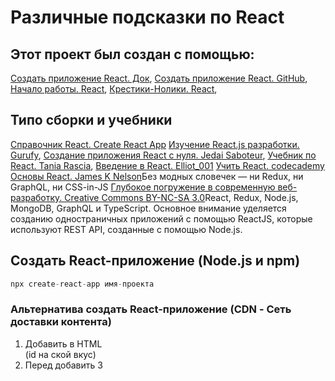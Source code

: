 # Различные подсказки по React

## Этот проект был создан с помощью:

[Создать приложение React. Док](https://create-react-app.dev/docs/documentation-intro),
[Создать приложение React. GitHub](https://github.com/facebook/create-react-app),
[Начало работы. React](https://ru.reactjs.org/docs/getting-started.html),
[Крестики-Нолики. React](https://ru.reactjs.org/docs/getting-started.html),

## Типо сборки и учебники

[Справочник React. Create React App](https://reactdev.ru/libs/cra/)
[Изучение React.js разработки. Gurufy](https://gurufy.dev/document/5f7a0dff8fb7091e0cf61ff0/5f79390297e9f566a79b399f),
[Создание приложения React с нуля. Jedai Saboteur](https://medium.com/@JedaiSaboteur/creating-a-react-app-from-scratch-f3c693b84658),
[Учебник по React. Tania Rascia](https://www.taniarascia.com/getting-started-with-react/),
[Введение в React. Elliot_001](https://habr.com/ru/post/461541/)
[Учить React. codecademy](https://www.codecademy.com/learn/react-101)
[Основы React. James K Nelson](https://frontarm.com/courses/react-fundamentals/)Без модных словечек — ни Redux, ни GraphQL, ни CSS-in-JS
[Глубокое погружение в современную веб-разработку. Creative Commons BY-NC-SA 3.0](https://fullstackopen.com/en/#course-contents)React, Redux, Node.js, MongoDB, GraphQL и TypeScript. Основное внимание уделяется созданию одностраничных приложений с помощью ReactJS, которые используют REST API, созданные с помощью Node.js.

## Создать React-приложение (Node.js и npm)

```js
npx create-react-app имя-проекта
```

### Альтернатива создать React-приложение (CDN - Сеть доставки контента)

1. Добавить в HTML <div id=""></div> (id на ской вкус)
2. Перед </body> добавить 3 <script>. Первые два тега загружают React. Третий тег загружает код вашего собственного компонента.

```html
<!-- Примечание: при деплое на продакшен замените «development.js» на «production.min.js» либо Совет по минификации кода ниже. -->
<script
  src="https://unpkg.com/react@17/umd/react.development.js"
  crossorigin
></script>
<script
  src="https://unpkg.com/react-dom@17/umd/react-dom.development.js"
  crossorigin
></script>
<!-- Загрузим наш React-компонент. -->
<script src="my_cod.js"></script>
```

3. Создаем файл my_file.js
   [Совет по минификации кода](https://gist.github.com/gaearon/42a2ffa41b8319948f9be4076286e1f3)

## Добавить JSX в React (Node.js и npm)

```js
npm install babel-cli@6 babel-preset-react-app@3
```

### Запуск препроцессор JSX

```js
npx babel --watch src --out-dir . --presets react-app/prod
```

### Альтернатива добавить JSX в React (CDN)

Cинтаксис JSX доступен внутри каждого <script>-тега, у которого есть атрибут type="text/babel"

```html
<script src="https://unpkg.com/babel-standalone@6/babel.min.js"></script>
```

<h2 align="center">Структура и Иерархия Проекта</h2>

## Новый проект Create React App с TypeScript

```js
npx create-react-app my-app --template typescript
```

### Добавить TypeScript в готовый проект Create React App

```js
npm install --save typescript @types/node @types/react @types/react-dom @types/jest
```

## Структура и Иерархия Проекта

### Структура и Иерархия Проекта

```
my-app
├── README.md               - общее описание
├── node_modules            - установленные модули
├── package.json            - файл настроек
├── .gitignore              - отключённые от заливка на GitHub
├── public                  - публичная папка
│   ├── favicon.ico         - иконка страницы
│   ├── index.html          - шаблон страницы (использ. файлы только из public/)
│   └── manifest.json       - базовые метаданные расширений
└── src                     - папка исходников (обраб. WebPack)
    ├── App.css             -
    ├── App.js
    ├── App.test.js
    ├── index.css
    ├── index.js            - точка входа JavaScript
    ├── logo.svg
    └── serviceWorker.js
    └── setupTests.js
```

## Некоторые коды запуска из упаковки

### `npm start`

Запускает приложение в режиме разработки
Авто перезагрузка приизменениях, ошибки в консоли

### `npm test`

Запускает тестовый бегун в режиме интерактивных часов
Смотрите раздел о [running tests](https://facebook.github.io/create-react-app/docs/running-tests) Чтобы получить больше информации.

### `npm run build`

Сборка для Прод в папку `build`
Связь в режиме Прод, оптимизация для произв-ти.

### `npm install react-scripts@latest`

Обновление инструментов сборки. webpack, babel, кофиг.

Обновление инструментов сборки. webpack, babel, кофиг.

```js
npm install react-scripts@latest
```

## Настройки перед работой

[Настройки редактора](https://create-react-app.dev/docs/setting-up-your-editor#syntax-highlightinghttps://create-react-app.dev/docs/setting-up-your-editor#syntax-highlighting)
[Разработка компонентов изолированно](https://create-react-app.dev/docs/developing-components-in-isolationhttps://create-react-app.dev/docs/developing-components-in-isolation)
[Анализ размера пакета](https://create-react-app.dev/docs/analyzing-the-bundle-sizehttps://create-react-app.dev/docs/analyzing-the-bundle-size)
[Использование HTTPS в разработке](https://create-react-app.dev/docs/using-https-in-development)
ctrl + пробел = подсказка в VSC

### Некотторые допы для Добавление стилей и активов

[Добавление таблицы стилей Sass](https://create-react-app.dev/docs/adding-a-sass-stylesheet)
[Использование общей папки](https://create-react-app.dev/docs/using-the-public-folder)
[Разделение кода](https://create-react-app.dev/docs/code-splitting)

### Некотторые допы для Создания приложения

[Импорт компонента](https://create-react-app.dev/docs/importing-a-component)
[Добавление TypeScript](https://create-react-app.dev/docs/adding-typescript)
[Добавление пользовательских переменных среды](https://create-react-app.dev/docs/adding-custom-environment-variables)
[Создание прогрессивного веб-приложения](https://create-react-app.dev/docs/making-a-progressive-web-app)

### Некотторые допы для Внутренней интеграции

[Проксирование запросов API в разработке](https://create-react-app.dev/docs/proxying-api-requests-in-development)
[Получение данных с помощью запросов AJAX](https://create-react-app.dev/docs/fetching-data-with-ajax-requests)
[Интеграция с серверной частью API](https://create-react-app.dev/docs/integrating-with-an-api-backend)
[Заголовок и метатеги](https://create-react-app.dev/docs/title-and-meta-tags)

### Некотторые допы для Развертыввания и Расширеного использования

[Развертывание](https://create-react-app.dev/docs/deployment)
[Пользовательские шаблоны](https://create-react-app.dev/docs/custom-templates)
[Предварительный рендеринг в статические HTML-файлы](https://create-react-app.dev/docs/pre-rendering-into-static-html-files)
[Расширенная конфигурация](https://create-react-app.dev/docs/advanced-configuration)

## Наборы инструментов

[Next.js](https://nextjs.org/learn/foundations/about-nextjs) — это популярный и легкий фреймворк для статических и серверных приложений, созданных с помощью React. Он включает готовые решения для стилей и маршрутизации и предполагает, что вы используете Node.js в качестве серверной среды.
[Gatsby](https://www.gatsbyjs.com/docs/) — лучший способ создавать статические веб-сайты с помощью React. Он позволяет использовать компоненты React, но выводит предварительно обработанные HTML и CSS, чтобы гарантировать максимально быстрое время загрузки.
[npm](https://docs.npmjs.com/about-npm) — это менеджер пакетов,позволяет вам использовать обширную экосистему сторонних пакетов и легко устанавливать или обновлять их.
[webpack](https://v4.webpack.js.org/guides/getting-started/) — это упаковщик, он позволяет вам писать модульный код и объединять его в небольшие пакеты для оптимизации времени загрузки.
[Babel](https://babeljs.io/) — это компилятор, он позволяет писать современный код JavaScript, который по-прежнему работает в старых браузерах.

## ТЕОРИЯ

### Компонентах класса и Функциональные компоненты

Основная цель компонента React — вернуть некоторый JSX для рендеринга. Часто компоненту полезно выполнять некоторый код, который выполняет побочные эффекты в дополнение к рендерингу JSX.
В компонентах класса побочные эффекты управляются с помощью методов жизненного цикла. В функциональных компонентах мы управляем побочными эффектами с помощью хука эффектов.

### Подробнее про props и state

#### Различия props и state

Основная обязанность компонента — перевод необработанных данных в формат HTML. Имея это в виду, свойства и состояние вместе составляют необработанные данные , из которых выводится вывод HTML. props и stat содержит eинформацию о компоненте. вид информации и способы ее обработки различаются. props + state — это входные данные для render()функции компонента. являются простыми объектами JS.И свойства , и изменения состояния вызывают обновление рендеринга. являются детерминированными. Если ваш компонент генерирует разные выходные данные для одной и той же комбинации свойств и состояния , значит, вы делаете что-то не так.Компоненты React могут получать динамическую информацию из реквизита или устанавливать свои собственные динамические данные с состоянием . Свойства передаются родительскими компонентами, тогда как состояние создается и поддерживается самим компонентом.
В React компонент никогда не должен напрямую изменять свои свойства. Родительский компонент должен изменить их.

#### props

props - Пропсы — это способ передачи данных от родителя к потомку, это сокращение от «свойства», для статического приложения, принимают произвольные входные данные, получает данные в одном объекте, Пропсы следует называть так, чтобы они имели смысл в первую очередь с точки зрения самого компонента, а уже во вторую тех компонентов, которые его рендерят. Пропсы можно только читать, Компонент никогда не должен что-то записывать в свои пропсы — вне зависимости от того, функциональный он или классовый. propsпередаются в компонент, свойство передается компоненту подобно тому, как аргумент передается функции, реквизит «приходит сверху», propsне должен меняться, propsсодержит информацию, установленную родительским компонентом (хотя можно установить значения по умолчанию), и ее не следует изменять, props - это способ передачи данных от родителя к дочернему элементу. это конфигурация компонента, его параметры , если хотите. Они получены сверху и неизменны в отношении получающего их Компонента. Компонент не может изменять свои реквизиты, но он отвечает за объединение реквизитов своих дочерних компонентов.

#### state

state - Состояние подразумевает собой данные, которые меняются со временем — интерактивность, состояние контролируется и доступно только конкретному компоненту. Не изменяйте состояние напрямую, Состояние часто называют «локальным», «внутренним» или инкапсулированным. Оно доступно только для самого компонента и скрыто от других, Компонент может передать своё состояние вниз по дереву в виде пропсов дочерних компонентов, Состояние всегда принадлежит определённому компоненту, а любые производные этого состояния могут влиять только на компоненты, находящиеся «ниже» в дереве компонентов. По умолчанию компонент не имеет состояния. Когда компоненту необходимо отслеживать информацию между рендерингами, сам компонент может создавать, обновлять и использовать состояние. stateсоздается в компоненте. stat eизменчив, stateсодержит «частную» информацию для компонента, который можно инициализировать, изменять и использовать самостоятельно, Состояние зарезервировано только для интерактивности, то есть данных, которые меняются со временем. Состояние начинается со значения по умолчанию, когда компонент монтируется, а затем со временем страдает от мутаций (в основном генерируемых пользовательскими событиями). Это сериализуемое\* представление одного момента времени — моментальный снимок. Компонент внутренне управляет своим собственным состоянием , но, кроме установки начального состояния, не имеет права возиться с состоянием своих дочерних элементов. Можно сказать, что государство является частным. является необязательным. Событие — это какое-то действие, произошедшее на странице. Компоненты класса React хранят свое состояние в виде объекта JavaScript. Этот объект инициализируется в файле constructor(). Состояние, с другой стороны, противоположно свойствам: компонент отслеживает свое собственное состояние и может изменить его в любое время.

#### Несколько статей о props и state

[Компоненты и пропсы](https://ru.reactjs.org/docs/components-and-props.html)
[Состояние и жизненный цикл](https://ru.reactjs.org/docs/state-and-lifecycle.html)
[ReactJS: props против state](https://lucybain.com/blog/2016/react-state-vs-pros/)
[props vs state](https://github.com/uberVU/react-guide/blob/master/props-vs-state.md)

#### Хуки

Хуки — это функции, которые позволяют нам «подключаться» к состоянию и функциям жизненного цикла в функциональных компонентах. повторно использовать логику состояния между компонентами. упростите и организуйте наш код, чтобы разделить задачи, вместо того, чтобы позволить несвязанным данным запутаться вместе. избежать путаницы в поведении thisключевого слова. избегайте конструкторов классов, методов привязки и связанных с ними передовых методов JavaScript. два основных правила: 1. Вызывайте хуки только из функций React. 2. Вызывайте хуки только на верхнем уровне, чтобы гарантировать, что хуки вызываются в одном и том же порядке каждый раз, когда компонент рендерится. Распространенные ошибки, которых следует избегать, — вызов хуков внутри циклов, условий или вложенных функций.
const [currentState, stateSetter] = useState(initialState); Хук useState()позволяет добавлять состояние React к функциональным компонентам. Его следует вызывать на верхнем уровне определения функции React для управления его состоянием. initialState — это необязательное значение, которое можно использовать для установки значения currentStateдля первого рендеринга. Функция stateSetterиспользуется для обновления значения currentStateи повторного рендеринга нашего компонента со следующим значением состояния.

## React 18

1. Установка React 18 - $$ npm i react@18 react-dom@18

```node
npm i react@18 react-dom@18
```

`npm i react@18 react-dom@18`

2. Изменение import

```js
// import React from "react";
// import ReactDOM from "react-dom";
// ReactDOM.render(<App />, document.getElementById("root"));
import React from "react";
import { createRoot } from "react-dom/client";
const root = createRoot(document.getElementById("root"));
root.render(<App />);
```

## Дальнейшее изучение. Router, Redux, Recoil, Styled Components и прочее

[Справочник React. Дальнейшее узучение](https://reactdev.ru/libs/)
[FRONTEND - что учить](https://www.youtube.com/watch?v=5Dm0qaY9HSw)
TypeScript
JetBrains IDE vs VSCode
Vue vs React / Vue и TypeScript
Nuxt, Node и SSR
GrathQL / WebSocket
Webpack vs Rollup мы Parsel
Angular?

<!-- !!! СТАНДАРТННОЕ ВВЕДЕНИЕ. КАК НИТЬ ПОСМОТРЕТЬ ВЫВОД В GITHUB -->
<!--
# Getting Started with Create React App

This project was bootstrapped with [Create React App](https://github.com/facebook/create-react-app).

## Available Scripts

In the project directory, you can run:

### `npm start`

Runs the app in the development mode.\
Open [http://localhost:3000](http://localhost:3000) to view it in your browser.

The page will reload when you make changes.\
You may also see any lint errors in the console.

### `npm test`

Launches the test runner in the interactive watch mode.\
See the section about [running tests](https://facebook.github.io/create-react-app/docs/running-tests) for more information.

### `npm run build`

Builds the app for production to the `build` folder.\
It correctly bundles React in production mode and optimizes the build for the best performance.

The build is minified and the filenames include the hashes.\
Your app is ready to be deployed!

See the section about [deployment](https://facebook.github.io/create-react-app/docs/deployment) for more information.

### `npm run eject`

**Note: this is a one-way operation. Once you `eject`, you can't go back!**

If you aren't satisfied with the build tool and configuration choices, you can `eject` at any time. This command will remove the single build dependency from your project.

Instead, it will copy all the configuration files and the transitive dependencies (webpack, Babel, ESLint, etc) right into your project so you have full control over them. All of the commands except `eject` will still work, but they will point to the copied scripts so you can tweak them. At this point you're on your own.

You don't have to ever use `eject`. The curated feature set is suitable for small and middle deployments, and you shouldn't feel obligated to use this feature. However we understand that this tool wouldn't be useful if you couldn't customize it when you are ready for it.

## Learn More

You can learn more in the [Create React App documentation](https://facebook.github.io/create-react-app/docs/getting-started).

To learn React, check out the [React documentation](https://reactjs.org/).

### Code Splitting

This section has moved here: [https://facebook.github.io/create-react-app/docs/code-splitting](https://facebook.github.io/create-react-app/docs/code-splitting)

### Analyzing the Bundle Size

This section has moved here: [https://facebook.github.io/create-react-app/docs/analyzing-the-bundle-size](https://facebook.github.io/create-react-app/docs/analyzing-the-bundle-size)

### Making a Progressive Web App

This section has moved here: [https://facebook.github.io/create-react-app/docs/making-a-progressive-web-app](https://facebook.github.io/create-react-app/docs/making-a-progressive-web-app)

### Advanced Configuration

This section has moved here: [https://facebook.github.io/create-react-app/docs/advanced-configuration](https://facebook.github.io/create-react-app/docs/advanced-configuration)

### Deployment

This section has moved here: [https://facebook.github.io/create-react-app/docs/deployment](https://facebook.github.io/create-react-app/docs/deployment)

### `npm run build` fails to minify

This section has moved here: [https://facebook.github.io/create-react-app/docs/troubleshooting#npm-run-build-fails-to-minify](https://facebook.github.io/create-react-app/docs/troubleshooting#npm-run-build-fails-to-minify)

$$
$$ -->
